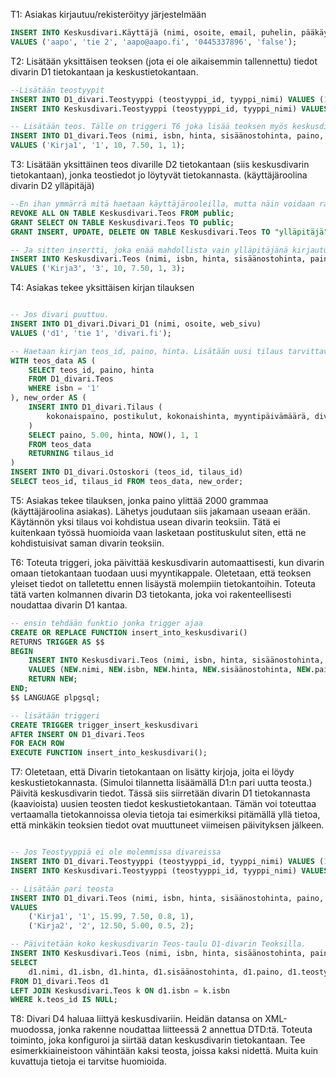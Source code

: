 T1: Asiakas kirjautuu/rekisteröityy järjestelmään

```sql
INSERT INTO Keskusdivari.Käyttäjä (nimi, osoite, email, puhelin, pääkäyttäjä)
VALUES ('aapo', 'tie 2', 'aapo@aapo.fi', '0445337896', 'false');
```

T2: Lisätään yksittäisen teoksen (jota ei ole aikaisemmin tallennettu) tiedot divarin D1 tietokantaan ja
keskustietokantaan.

```sql
--Lisätään teostyypit
INSERT INTO D1_divari.Teostyyppi (teostyyppi_id, tyyppi_nimi) VALUES (1, 'Kirja1');
INSERT INTO Keskusdivari.Teostyyppi (teostyyppi_id, tyyppi_nimi) VALUES (1, 'Kirja1');

-- Lisätään teos. Tälle on triggeri T6 joka lisää teoksen myös keskusdivariin.
INSERT INTO D1_divari.Teos (nimi, isbn, hinta, sisäänostohinta, paino, teostyyppi_id)
VALUES ('Kirja1', '1', 10, 7.50, 1, 1);

```

T3: Lisätään yksittäinen teos divarille D2 tietokantaan (siis keskusdivarin tietokantaan), jonka teostiedot jo
löytyvät tietokannasta. (käyttäjäroolina divarin D2 ylläpitäjä)

```sql
--En ihan ymmärrä mitä haetaan käyttäjärooleilla, mutta näin voidaan rajoittaa oikeudet, jotta kukaan muu kuin ylläpitäjä ei voi seuraavaa inserttiä tehdä
REVOKE ALL ON TABLE Keskusdivari.Teos FROM public;
GRANT SELECT ON TABLE Keskusdivari.Teos TO public;
GRANT INSERT, UPDATE, DELETE ON TABLE Keskusdivari.Teos TO "ylläpitäjä";

-- Ja sitten insertti, joka enää mahdollista vain ylläpitäjänä kirjautuneena.
INSERT INTO Keskusdivari.Teos (nimi, isbn, hinta, sisäänostohinta, paino, teostyyppi_id)
VALUES ('Kirja3', '3', 10, 7.50, 1, 3);

```

T4: Asiakas tekee yksittäisen kirjan tilauksen

```sql

-- Jos divari puuttuu.
INSERT INTO D1_divari.Divari_D1 (nimi, osoite, web_sivu)
VALUES ('d1', 'tie 1', 'divari.fi');

-- Haetaan kirjan teos_id, paino, hinta. Lisätään uusi tilaus tarvittavilla tiedoilla, luodaan tarvittava Ostoskori.
WITH teos_data AS (
    SELECT teos_id, paino, hinta
    FROM D1_divari.Teos
    WHERE isbn = '1'
), new_order AS (
    INSERT INTO D1_divari.Tilaus (
        kokonaispaino, postikulut, kokonaishinta, myyntipäivämäärä, divari_id, käyttäjä_id
    )
    SELECT paino, 5.00, hinta, NOW(), 1, 1
    FROM teos_data
    RETURNING tilaus_id
)
INSERT INTO D1_divari.Ostoskori (teos_id, tilaus_id)
SELECT teos_id, tilaus_id FROM teos_data, new_order;

```

T5: Asiakas tekee tilauksen, jonka paino ylittää 2000 grammaa (käyttäjäroolina asiakas). Lähetys joudutaan
siis jakamaan useaan erään. Käytännön yksi tilaus voi kohdistua usean divarin teoksiin. Tätä ei kuitenkaan
työssä huomioida vaan lasketaan postituskulut siten, että ne kohdistuisivat saman divarin teoksiin.

T6: Toteuta triggeri, joka päivittää keskusdivarin automaattisesti, kun divarin omaan tietokantaan tuodaan
uusi myyntikappale. Oletetaan, että teoksen yleiset tiedot on talletettu ennen lisäystä molempiin
tietokantoihin. Toteuta tätä varten kolmannen divarin D3 tietokanta, joka voi rakenteellisesti noudattaa
divarin D1 kantaa.

```sql
-- ensin tehdään funktio jonka trigger ajaa
CREATE OR REPLACE FUNCTION insert_into_keskusdivari()
RETURNS TRIGGER AS $$
BEGIN
    INSERT INTO Keskusdivari.Teos (nimi, isbn, hinta, sisäänostohinta, paino, teostyyppi_id)
    VALUES (NEW.nimi, NEW.isbn, NEW.hinta, NEW.sisäänostohinta, NEW.paino, NEW.teostyyppi_id);
    RETURN NEW;
END;
$$ LANGUAGE plpgsql;

-- lisätään triggeri
CREATE TRIGGER trigger_insert_keskusdivari
AFTER INSERT ON D1_divari.Teos
FOR EACH ROW
EXECUTE FUNCTION insert_into_keskusdivari();

```

T7: Oletetaan, että Divarin tietokantaan on lisätty kirjoja, joita ei löydy keskustietokannasta. (Simuloi
tilannetta lisäämällä D1:n pari uutta teosta.) Päivitä keskusdivarin tiedot. Tässä siis siirretään divarin D1
tietokannasta (kaavioista) uusien teosten tiedot keskustietokantaan. Tämän voi toteuttaa vertaamalla
tietokannoissa olevia tietoja tai esimerkiksi pitämällä yllä tietoa, että minkäkin teoksien tiedot ovat
muuttuneet viimeisen päivityksen jälkeen.

```sql

-- Jos Teostyyppiä ei ole molemmissa divareissa
INSERT INTO D1_divari.Teostyyppi (teostyyppi_id, tyyppi_nimi) VALUES (1, 'Kirja1'), (2, 'Kirja2');
INSERT INTO Keskusdivari.Teostyyppi (teostyyppi_id, tyyppi_nimi) VALUES (1, 'Kirja1'), (2, 'Kirja2');

-- Lisätään pari teosta
INSERT INTO D1_divari.Teos (nimi, isbn, hinta, sisäänostohinta, paino, teostyyppi_id)
VALUES
    ('Kirja1', '1', 15.99, 7.50, 0.8, 1),
    ('Kirja2', '2', 12.50, 5.00, 0.5, 2);

-- Päivitetään koko keskusdivarin Teos-taulu D1-divarin Teoksilla.
INSERT INTO Keskusdivari.Teos (nimi, isbn, hinta, sisäänostohinta, paino, teostyyppi_id)
SELECT
    d1.nimi, d1.isbn, d1.hinta, d1.sisäänostohinta, d1.paino, d1.teostyyppi_id
FROM D1_divari.Teos d1
LEFT JOIN Keskusdivari.Teos k ON d1.isbn = k.isbn
WHERE k.teos_id IS NULL;

```

T8: Divari D4 haluaa liittyä keskusdivariin. Heidän datansa on XML-muodossa, jonka rakenne noudattaa
liitteessä 2 annettua DTD:tä. Toteuta toiminto, joka konfiguroi ja siirtää datan keskusdivarin tietokantaan.
Tee esimerkkiaineistoon vähintään kaksi teosta, joissa kaksi nidettä. Muita kuin kuvattuja tietoja ei tarvitse
huomioida.
